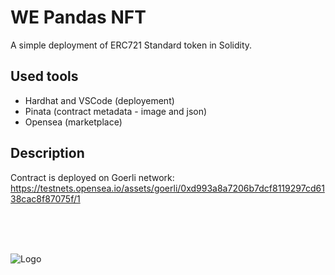 # WE Pandas NFT

A simple deployment of ERC721 Standard token in Solidity.

## Used tools

- Hardhat and VSCode (deployement)
- Pinata (contract metadata - image and json)
- Opensea (marketplace)

## Description

Contract is deployed on Goerli network:
https://testnets.opensea.io/assets/goerli/0xd993a8a7206b7dcf8119297cd6138cac8f87075f/1

</br>
</br>
</br>

![Logo](https://i.seadn.io/gcs/files/c9dff748a1064806d21eea0055bb0a5e.png?auto=format&w=1000)
